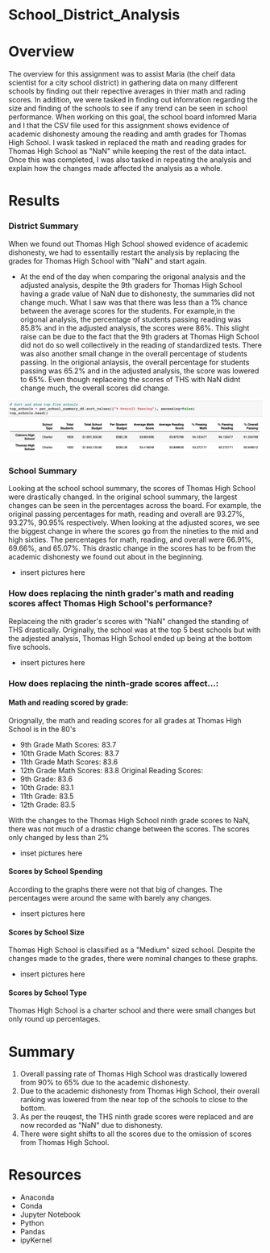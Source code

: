 # School_District_Analysis

# Overview
  The overview for this assignment was to assist Maria (the cheif data scientist for a city school district) in gathering data on many different schools by finding out their repective averages in thier math and rading scores. In addition, we were tasked in finding out infomration regarding the size and finding of the schools to see if any trend can be seen in school performance. 
  When working on this goal, the school board infomred Maria and I that the CSV file used for this assignment shows evidence of academic dishonesty amoung the reading and amth grades for Thomas High School. I wask tasked in replaced the math and reading grades for Thomas High School as "NaN" while keeping the rest of the data intact. Once this was completed, I was also tasked in repeating the analysis and explain how the changes made affected the analysis as a whole.


# Results
### District Summary
  When we found out Thomas High School showed evidence of academic dishonesty, we had to essentailly restart the analysis by replacing the grades for Thomas High School with "NaN" and start again. 
  - At the end of the day when comparing the origonal analysis and the adjusted analysis, despite the 9th graders for Thomas High School having a grade value of NaN due to dishonesty, the summaries did not change much. What I saw was that there was less than a 1% chance between the average scores for the students. For example,in the origonal analysis, the percentage of students passing reading was 85.8% and in the adjusted analysis, the scores were 86%. This slight raise can be due to the fact that the 9th graders at Thomas High School did not do so well collectively in the reading of standardized tests. There was also another small change in the overall percentage of students passing. In the origional anlaysis, the overall percentage for students passing was 65.2% and in the adjusted analysis, the score was lowered to 65%. Even though replaceing the scores of THS with NaN didnt change much, the overall scores did change. 

![Original_School_Summary](./School_District_Analysis/Resources/Original_School_Summary.png)

### School Summary 
  Looking at the school school summary, the scores of Thomas High School were drastically changed. In the original school summary, the largest changes can be seen in the percentages across the board. For example, the original passing percentages for math, reading and overall are 93.27%, 93.27%, 90.95% respectively. When looking at the adjusted scores, we see the biggest change in where the scores go from the nineties to the mid and high sixties. The percentages for math, reading, and overall were 66.91%, 69.66%, and 65.07%. This drastic change in the scores has to be from the academic dishonesty we found out about in the beginning. 

* insert pictures here

### How does replacing the ninth grader's math and reading scores affect Thomas High School's performance?
  Replaceing the nith grader's scores with "NaN" changed the standing of THS drastically. Originally, the school was at the top 5 best schools but with the adjested analysis, Thomas High School ended up being at the bottom five schools. 
  
* insert pictures here

### How does replacing the ninth-grade scores affect...:

#### Math and reading scored by grade:
Oriognally, the math and reading scores for all grades at Thomas High School is in the 80's
  - 9th Grade Math Scores: 83.7
  - 10th Grade Math Scores: 83.7
  - 11th Grade Math Scores: 83.6
  - 12th Grade Math Scores: 83.8
Original Reading Scores:
  - 9th Grade: 83.6
  - 10th Grade: 83.1
  - 11th Grade: 83.5
  - 12th Grade: 83.5

With the changes to the Thomas High School ninth grade scores to NaN, there was not much of a drastic change between the scores. The scores only changed by less than 2%

* inset pictures here


#### Scores by School Spending 
  According to the graphs there were not that big of changes. The percentages were around the same with barely any changes.

* insert pictures here

#### Scores by School Size
  Thomas High School is classified as a "Medium" sized school. Despite the changes made to the grades, there were nominal changes to these graphs.

* insert pictures here


#### Scores by School Type
  Thomas High School is a charter school and there were small changes but only round up percentages.

# Summary 
1. Overall passing rate of Thomas High School was drastically lowered from 90% to 65% due to the academic dishonesty.
2. Due to the academic dishonesty from Thomas High School, their overall ranking was lowered from the near top of the schools to close to the bottom.
3. As per the reuqest, the THS ninth grade scores were replaced and are now recorded as "NaN" due to dishonesty.
4. There were sight shifts to all the scores due to the omission of scores from Thomas High School. 

# Resources 
- Anaconda
- Conda
- Jupyter Notebook
- Python
- Pandas
- ipyKernel
